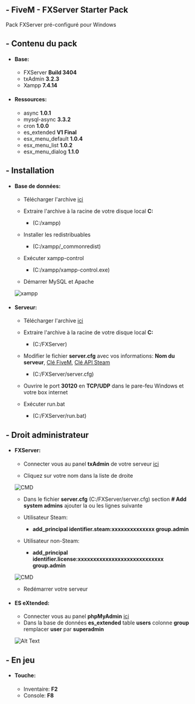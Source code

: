 ## - FiveM - FXServer Starter Pack
Pack FXServer pré-configuré pour Windows

## - Contenu du pack
* #### Base:
  * FXServer **Build 3404**
  * txAdmin **3.2.3**
  * Xampp **7.4.14**

* #### Ressources:
  * async **1.0.1**
  * mysql-async **3.3.2**
  * cron **1.0.0**
  * es_extended **V1 Final**
  * esx_menu_default **1.0.4**
  * esx_menu_list **1.0.2**
  * esx_menu_dialog **1.1.0**

## - Installation
* #### Base de données:
  * Télécharger l'archive [ici](https://github.com/IceWeedo/FiveM-FXServer-Starter-Pack/releases/latest)
  * Extraire l'archive à la racine de votre disque local **C:**
    * (C:/xampp)
    
  * Installer les redistribuables
    * (C:/xampp/_commonredist)
    
  * Exécuter xampp-control
    * (C:/xampp/xampp-control.exe)
    
  * Démarrer MySQL et Apache
  
  ![xampp](https://i.ibb.co/rvwWvnY/xampp.png)
    
* #### Serveur:
  * Télécharger l'archive [ici](https://github.com/IceWeedo/FiveM-FXServer-Starter-Pack/releases/latest)
  * Extraire l'archive à la racine de votre disque local **C:**
    * (C:/FXServer)
    
  * Modifier le fichier **server.cfg** avec vos informations: **Nom du serveur**, [Clé FiveM](https://keymaster.fivem.net), [Clé API Steam](https://steamcommunity.com/dev/apikey)
    * (C:/FXServer/server.cfg)
    
  * Ouvrire le port **30120** en **TCP/UDP** dans le pare-feu Windows et votre box internet
  * Exécuter run.bat
    * (C:/FXServer/run.bat)
     
## - Droit administrateur
* #### FXServer:
  * Connecter vous au panel **txAdmin** de votre serveur [ici](http://localhost:40120/)
  
  
  * Cliquez sur votre nom dans la liste de droite
  
  ![CMD](https://i.ibb.co/rc9Qhj5/txadmin-id.png)
  
  * Dans le fichier **server.cfg** (C:/FXServer/server.cfg) section **# Add system admins** ajouter la ou les lignes suivante
  * Utilisateur Steam:
    * **add_principal identifier.steam:xxxxxxxxxxxxxx group.admin**
    
  * Utilisateur non-Steam:
    * **add_principal identifier.license:xxxxxxxxxxxxxxxxxxxxxxxxxxxx group.admin**
      
  ![CMD](https://i.ibb.co/LhFGN2P/servercfg-admin.png)
     
  * Redémarrer votre serveur

* #### ES eXtended:
  * Connecter vous au panel **phpMyAdmin** [ici](http://localhost/phpmyadmin/)
  * Dans la base de données **es_extended** table **users** colonne **group** remplacer **user** par **superadmin**
  
  ![Alt Text](https://i.ibb.co/vw8PvvY/xampp-admin.png)

## - En jeu
* #### Touche:
  * Inventaire: **F2**
  * Console: **F8**
